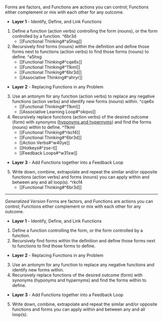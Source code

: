 Forms are factors, and Functions are actions you can control; Functions either complement or mix with each other for any outcome.
- **Layer 1** - Identify, Define, and Link Functions
1. Define a function (action verbs) controlling the form (nouns), or the form controlled by a function. ^6br3d
	- [[Functional Thinking#^a5hxg]]
2. Recursively find forms (nouns) within the definition and define those forms next to functions (action verbs) to find those forms (nouns) to define. ^a5hxg
	- [[Functional Thinking#^cqe6x]]
	- [[Functional Thinking#^11kml]]
	- [[Functional Thinking#^6br3d]]
	- [[Associative Thinking#^ahryr]]
- **Layer 2** - Replacing Functions in any Problem
3. Use an antonym for any function (action verbs) to replace any negative functions (action verbs) and identify new forms (nouns) within. ^cqe6x
    - [[Functional Thinking#^11kml]]
    - [[Associative Learning Loop#^okqvo]]
4. Recursively replace functions (action verbs) of the desired outcome (form) with synonyms ([hyponyms and hypernyms](http://www.sinonimkata.com/)) and find the forms (nouns) within to define. ^11kml
    - [[Functional Thinking#^rkcf4]]
    - [[Functional Thinking#^6br3d]]
    - [[Action Verbs#^w40ye]]
    - [[Hotkeys#^zse-t]]
    - [[Feedback Loops#^w31xw]]
- **Layer 3** - Add Functions together into a Feedback Loop
5. Write down, combine, extrapolate and repeat the similar and/or opposite functions (action verbs) and forms (nouns) you can apply within and between any and all loop(s). ^rkcf4
    - [[Functional Thinking#^6br3d]]

----
*Generalized Version*
Forms are factors, and Functions are actions you can control; Functions either complement or mix with each other for any outcome.
- **Layer 1** - Identify, Define, and Link Functions
1. Define a function controlling the form, or the form controlled by a function.
2. Recursively find forms within the definition and define those forms next to functions to find those forms to define.
- **Layer 2** - Replacing Functions in any Problem
3. Use an antonym for any function to replace any negative functions and identify new forms within.
4. Recursively replace functions of the desired outcome (form) with synonyms (hyponyms and hypernyms) and find the forms within to define.
- **Layer 3** - Add Functions together into a Feedback Loop
5. Write down, combine, extrapolate and repeat the similar and/or opposite functions and forms you can apply within and between any and all loop(s).
